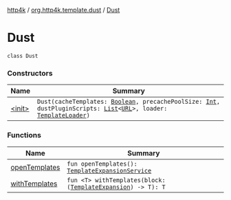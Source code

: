 [http4k](../../index.md) / [org.http4k.template.dust](../index.md) / [Dust](./index.md)

# Dust

`class Dust`

### Constructors

| Name | Summary |
|---|---|
| [&lt;init&gt;](-init-.md) | `Dust(cacheTemplates: `[`Boolean`](https://kotlinlang.org/api/latest/jvm/stdlib/kotlin/-boolean/index.html)`, precachePoolSize: `[`Int`](https://kotlinlang.org/api/latest/jvm/stdlib/kotlin/-int/index.html)`, dustPluginScripts: `[`List`](https://kotlinlang.org/api/latest/jvm/stdlib/kotlin.collections/-list/index.html)`<`[`URL`](https://docs.oracle.com/javase/9/docs/api/java/net/URL.html)`>, loader: `[`TemplateLoader`](../-template-loader.md)`)` |

### Functions

| Name | Summary |
|---|---|
| [openTemplates](open-templates.md) | `fun openTemplates(): `[`TemplateExpansionService`](../-template-expansion-service.md) |
| [withTemplates](with-templates.md) | `fun <T> withTemplates(block: (`[`TemplateExpansion`](../-template-expansion/index.md)`) -> T): T` |

